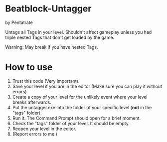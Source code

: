 # Beatblock-Untagger
by Pentatrate

Untags all Tags in your level. Shouldn't affect gameplay unless you had triple nested Tags that don't get loaded by the game.

Warning:
    May break if you have nested Tags.

# How to use
1. Trust this code (Very important).
2. Save your level if you are in the editor (Make sure you can play it without errors).
3. Create a copy of your level for the unlikely event where your level breaks afterwards.
4. Put the untagger.exe into the folder of your specific level (**not** in the "tags" folder).
5. Run it. The Command Prompt should open for a brief moment.
6. Check the "tags" folder of your level. It should be empty.
7. Reopen your level in the editor.
8. (Report errors to me.)
